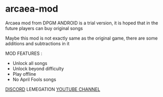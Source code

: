 # arcaea-mod
Arcaea mod from DPGM ANDROID is a trial version, it is hoped that in the future players can buy original songs

Maybe this mod is not exactly same as the original game, there are some additions and subtractions in it

MOD FEATURES :
- Unlock all songs
- Unlock beyond difficulty
- Play offline
- No April Fools songs

[DISCORD](https://discord.gg/PXxXVvm4MU) LEMEGATION
[YOUTUBE CHANNEL](https://youtube.com/@DPGM?feature=shared)
